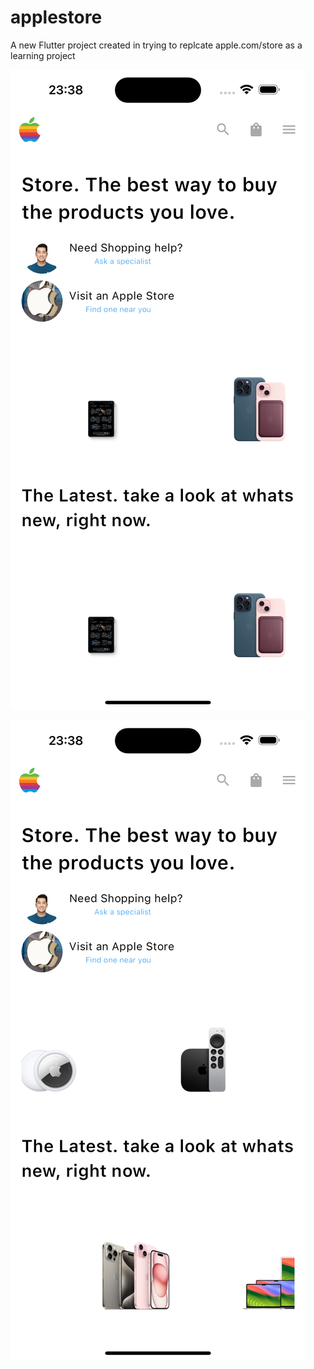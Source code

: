 # applestore

A new Flutter project created in trying to replcate apple.com/store as a learning project

![Alt text](flutter_02.png)

![Alt text](flutter_03.png)